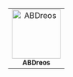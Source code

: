 <!-- readme: contributors -start -->
<table>
	<tbody>
		<tr>
            <td align="center">
                <a href="https://github.com/ABDreos">
                    <img src="https://avatars.githubusercontent.com/u/150030839?v=4" width="100;" alt="ABDreos"/>
                    <br />
                    <sub><b>ABDreos</b></sub>
                </a>
            </td>
		</tr>
	<tbody>
</table>
<!-- readme: contributors -end -->
